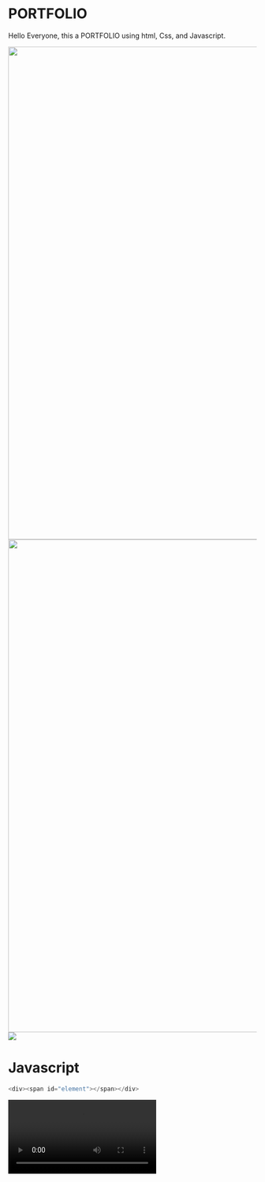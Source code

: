 # PORTFOLIO
Hello Everyone, this a PORTFOLIO using html, Css, and Javascript.

<img src="https://github.com/adityamishras/Page/assets/136791974/2b8c4d10-24ea-4e19-bdf8-42419fac2d73" width="1000"/>
<img src="https://github.com/adityamishras/Page/assets/136791974/b8f55ae3-aa11-45a7-b7a8-262dc67d3837"  width="1000"/>

<img src="https://github.com/adityamishras/Page/assets/136791974/f4c32881-3dac-4daf-867b-7e91a327f610"/>

# Javascript
```javascript
<div><span id="element"></span></div>
```

<video src="https://github.com/adityamishras/Page/assets/136791974/6e81b108-77ba-4402-bd24-c95946497816" autoplay/>

# Javascript
```javascript
<script src="https://unpkg.com/typed.js@2.0.16/dist/typed.umd.js"></script>
    <!-- Setup and start animation! -->
    <script>
      var typed = new Typed("#element", {
        strings: [
          "<b> Web Developer</b>.",
          " <b> Content Creater. </b>",
          " <b> Web Designer. </b>",
          "<b> Web Developer</b>.",
          " <b> Content Creater. </b>",
          " <b> Web Designer. </b>",
        ],
        typeSpeed: 40,
      });
    </script>

```
<img src="https://github.com/adityamishras/Page/assets/136791974/ae242440-8d1b-425d-8e73-dd65390e6cd4"/>

# Navigation Bar 
```html
<div class="navigationbar">
      <div class="nav">
        <img src="images/menu.png" alt="" class="menubtn" onclick="Menubtn()" />
        <img src="images/adilogo.png" alt="" class="logo"/>
        <ul id="MenuItems" class="navlinks">
          <li><a href="index.html">Home</a></li>
          <li><a href="#About">About</a></li>
          <li><a href="contact.html">Contact</a></li>
        </ul>
      </div>
    </div>
```
# Javascript
Script For Toggle Menu
```Javascript 
<script>
      var Menuitems = document.getElementById("MenuItems");
      Menuitems.style.maxHeight = "0px";

      function Menubtn() {
          if (Menuitems.style.maxHeight == "0px") {
              Menuitems.style.maxHeight = "400px";
          } else {
              Menuitems.style.maxHeight = "0px";
          }
      }

      // Function to close the menu if clicked outside
      function closeMenu(event) {
          if (!event.target.closest('.nav') && Menuitems.style.maxHeight == "400px") {
              Menuitems.style.maxHeight = "0px";
          }
      }

      // Add event listener to document for clicks
      document.addEventListener('click', closeMenu);
  </script>
```

## Screenshots

![App Screenshot](https://github.com/adityamishras/Calculator/assets/136791974/cf4de489-0705-4a22-8d42-48efb5ffca56)

## 🔗 Links
[![portfolio](https://img.shields.io/badge/my_portfolio-000?style=for-the-badge&logo=ko-fi&logoColor=white)](https://adityamishras.github.io/page/)
[![linkedin](https://img.shields.io/badge/linkedin-0A66C2?style=for-the-badge&logo=linkedin&logoColor=white)](https://www.linkedin.com/in/adityamishras)
[![instagram](https://img.shields.io/badge/instagram-1DA1F2?style=for-the-badge&logo=instagram!&logoColor=white)](https://instagram.com/adityamishras)
